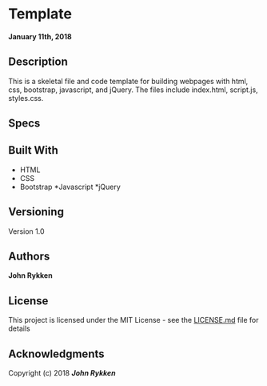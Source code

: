 # Template

#### January 11th, 2018


## Description

This is a skeletal file and code template for building webpages with html, css, bootstrap, javascript, and jQuery. The files include index.html, script.js, styles.css.

## Specs 

## Built With

* HTML
* CSS
* Bootstrap
*Javascript
*jQuery

<!--
* [Dropwizard](http://www.dropwizard.io/1.0.2/docs/) - The web framework used
* [Maven](https://maven.apache.org/) - Dependency Management
* [ROME](https://rometools.github.io/rome/) - Used to generate RSS Feeds

## Contributing

John Rykken

-->

## Versioning

Version 1.0

## Authors

**John Rykken**

## License

This project is licensed under the MIT License - see the [LICENSE.md](LICENSE.md) file for details

## Acknowledgments

Copyright (c) 2018 **_John Rykken_**
